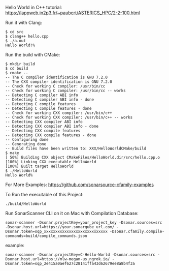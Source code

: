Hello World in C++ tutorial: https://lappweb.in2p3.fr/~paubert/ASTERICS_HPC/2-2-100.html

Run it with Clang: 
```
$ cd src
$ clang++ hello.cpp
$ ./a.out
Hello World!%
```

Run the build with CMake:
```
$ mkdir build
$ cd build
$ cmake ..
-- The C compiler identification is GNU 7.2.0
-- The CXX compiler identification is GNU 7.2.0
-- Check for working C compiler: /usr/bin/cc
-- Check for working C compiler: /usr/bin/cc -- works
-- Detecting C compiler ABI info
-- Detecting C compiler ABI info - done
-- Detecting C compile features
-- Detecting C compile features - done
-- Check for working CXX compiler: /usr/bin/c++
-- Check for working CXX compiler: /usr/bin/c++ -- works
-- Detecting CXX compiler ABI info
-- Detecting CXX compiler ABI info - done
-- Detecting CXX compile features
-- Detecting CXX compile features - done
-- Configuring done
-- Generating done
-- Build files have been written to: XXX/HelloWorldCMake/build
$ make
[ 50%] Building CXX object CMakeFiles/HelloWorld.dir/src/hello.cpp.o
[100%] Linking CXX executable HelloWorld
[100%] Built target HelloWorld
$ ./HelloWorld
Hello World%
```


For More Examples: 
https://github.com/sonarsource-cfamily-examples


To Run the executable of this Project:
```
./build/HelloWorld
```

Run SonarScanner CLI on it on Mac with Compilation Database:
```
sonar-scanner -Dsonar.projectKey=your_project_key -Dsonar.sources=src -Dsonar.host.url=https://your.sonarqube_url.com/ -Dsonar.token=sqp_xxxxxxxxxxxxxxxxxxxxxxxxxxxx -Dsonar.cfamily.compile-commands=build/compile_commands.json
```
example: 
```
sonar-scanner -Dsonar.projectKey=C-Hello-World -Dsonar.sources=src -Dsonar.host.url=https://mlw-megan-us.ngrok.io/ -Dsonar.token=sqp_2e415a0aef627c28141ffa43d62679ee8a8b4f3a
```